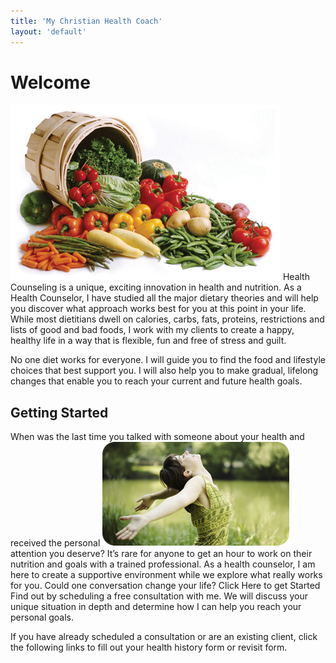 ```yaml
---
title: 'My Christian Health Coach'
layout: 'default'
---
```

Welcome
=======
![basket with fresh produce](/images/harvest.jpg "Produce")
Health Counseling is a unique, exciting innovation in health and nutrition. As a Health Counselor, I have studied all the major dietary theories and will help you discover what approach works best for you at this point in your life. While most dietitians dwell on calories, carbs, fats, proteins, restrictions and lists of good and bad foods, I work with my clients to create a happy, healthy life in a way that is flexible, fun and free of stress and guilt.


No one diet works for everyone.
I will guide you to find the food and lifestyle choices that best support you. I will also help you to make gradual, lifelong changes that enable you to reach your current and future health goals.

## Getting Started

When was the last time you talked with someone about your health and received the personal 
![lady with arms up](/images/lady.jpg "ArmsUpLady")attention you deserve? It’s rare for anyone to get an hour to work on their nutrition and goals with a trained professional. As a health counselor, I am here to create a supportive environment while we explore what really works for you. Could one conversation change your life?
Click Here to get Started Find out by scheduling a free consultation with me. We will discuss your unique situation in depth and determine how I can help you reach your personal goals.

If you have already scheduled a consultation or are an existing client, click the following links to fill out your health history form or revisit form.

